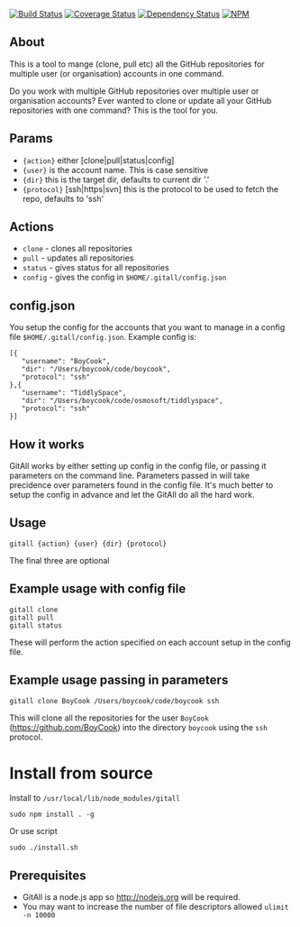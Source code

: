 [![Build Status](https://travis-ci.org/BoyCook/GitAll.png?branch=master)](https://travis-ci.org/BoyCook/GitAll)
[![Coverage Status](https://coveralls.io/repos/BoyCook/GitAll/badge.png)](https://coveralls.io/r/BoyCook/GitAll)
[![Dependency Status](https://gemnasium.com/BoyCook/GitAll.png)](https://gemnasium.com/BoyCook/GitAll)
[![NPM](https://nodei.co/npm/gitall.png?downloads=true)](https://nodei.co/npm/gitall) 

## About

This is a tool to mange (clone, pull etc) all the GitHub repositories for multiple user (or organisation) accounts in one command. 

Do you work with multiple GitHub repositories over multiple user or organisation accounts? Ever wanted to clone or update all your GitHub repositories with one command? This is the tool for you.

## Params

* `{action}` either [clone|pull|status|config]
* `{user}` is the account name. This is case sensitive
* `{dir}` this is the target dir, defaults to current dir '.'
* `{protocol}` [ssh|https|svn] this is the protocol to be used to fetch the repo, defaults to 'ssh' 

## Actions

* `clone` - clones all repositories
* `pull` - updates all repositories
* `status` - gives status for all repositories
* `config` - gives the config in `$HOME/.gitall/config.json`

## config.json

You setup the config for the accounts that you want to manage in a config file `$HOME/.gitall/config.json`.
Example config is:

	[{
	   "username": "BoyCook",
	   "dir": "/Users/boycook/code/boycook",
	   "protocol": "ssh"
	},{
	   "username": "TiddlySpace",
	   "dir": "/Users/boycook/code/osmosoft/tiddlyspace",
	   "protocol": "ssh"
	}]

## How it works

GitAll works by either setting up config in the config file, or passing it parameters on the command line. 
Parameters passed in will take precidence over parameters found in the config file. 
It's much better to setup the config in advance and let the GitAll do all the hard work.

## Usage 

	gitall {action} {user} {dir} {protocol}

The final three are optional

## Example usage with config file

	gitall clone
	gitall pull
	gitall status

These will perform the action specified on each account setup in the config file.

## Example usage passing in parameters

	gitall clone BoyCook /Users/boycook/code/boycook ssh

This will clone all the repositories for the user `BoyCook` (https://github.com/BoyCook) into the directory `boycook` using 
the `ssh` protocol.

# Install from source

Install to `/usr/local/lib/node_modules/gitall`

	sudo npm install . -g

Or use script

	sudo ./install.sh
	
## Prerequisites

* GitAll is a node.js app so http://nodejs.org will be required.
* You may want to increase the number of file descriptors allowed `ulimit -n 10000`
	